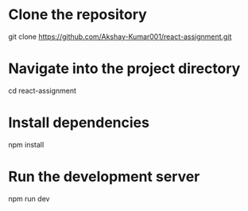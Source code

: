 # Clone the repository

git clone https://github.com/Akshay-Kumar001/react-assignment.git

# Navigate into the project directory

cd react-assignment

# Install dependencies

npm install

# Run the development server

npm run dev
